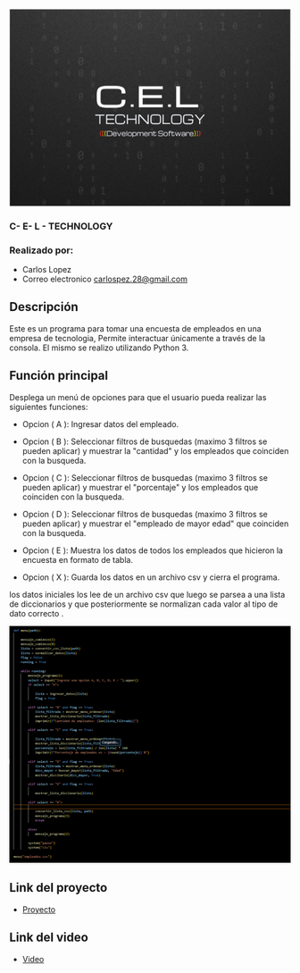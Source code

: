 

![logo](Image_md/logo_ancho.png)

### C- E- L - TECHNOLOGY

### Realizado por:
- Carlos Lopez 
- Correo electronico carlospez.28@gmail.com

## Descripción
Este es un programa para tomar una encuesta de empleados en una empresa de tecnologia, Permite interactuar únicamente a través de la consola. El mismo se realizo utilizando Python 3.

## Función principal
Desplega un menú de opciones para que el usuario pueda realizar las siguientes funciones:   
- Opcion  ( A ): Ingresar datos del empleado. 

- Opcion ( B ): Seleccionar filtros de busquedas (maximo 3 filtros se pueden aplicar) y muestrar la "cantidad" y los  empleados que coinciden con la busqueda.  

- Opcion ( C ): Seleccionar filtros de busquedas (maximo 3 filtros se pueden aplicar) y muestrar el "porcentaje" y los  empleados que coinciden con la busqueda.

- Opcion ( D ): Seleccionar filtros de busquedas (maximo 3 filtros se pueden aplicar) y muestrar el "empleado de mayor edad" que coinciden con la busqueda.

- Opcion ( E ): Muestra los datos de todos los empleados que hicieron la encuesta en formato de tabla.

- Opcion ( X ): Guarda los datos en un archivo csv y cierra el programa.
 
los datos iniciales los lee de un archivo csv que luego se parsea a una lista de diccionarios y que posteriormente se normalizan cada valor al tipo de dato correcto .

![imagen del menu](Image_md/funcion_menu_cel.png)


## Link del proyecto
- [Proyecto](https://github.com/carlosgithub1506/C.E.L-TECHNOLOGIES)

## Link del video
- [Video](---)

